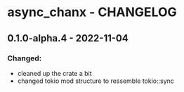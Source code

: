# async_chanx - CHANGELOG

## 0.1.0-alpha.4 - 2022-11-04

### Changed:
- cleaned up the crate a bit
- changed tokio mod structure to ressemble tokio::sync




